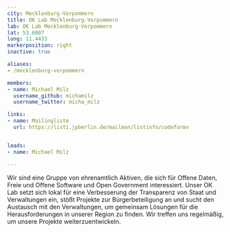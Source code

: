 ```yaml
---
city: Mecklenburg-Vorpommern
title: OK Lab Mecklenburg-Vorpommern
lab: OK Lab Mecklenburg-Vorpommern
lat: 53.6007
long: 11.4433
markerposition: right
inactive: true

aliases:
- /mecklenburg-vorpommern

members:
- name: Michael Milz
  username_github: michamilz
  username_twitter: micha_milz

links:
- name: Mailingliste
  url: https://listi.jpberlin.de/mailman/listinfo/codeformv


leads:
- name: Michael Milz

---
```


Wir sind eine Gruppe von ehrenamtlich Aktiven, die sich für Offene Daten, Freie und Offene Software und Open Government interessiert. Unser OK Lab setzt sich lokal für eine Verbesserung der Transparenz von Staat und Verwaltungen ein, stößt Projekte zur Bürgerbeteiligung an und sucht den Austausch mit den Verwaltungen, um gemeinsam Lösungen für die Herausforderungen in unserer Region zu finden. Wir treffen uns regelmäßig, um unsere Projekte weiterzuentwickeln.

